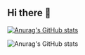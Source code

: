 ## Hi there 👋


 [![Anurag's GitHub stats](https://github-readme-stats.vercel.app/api?username=LucassolHenrique )](https://github.com/anuraghazra/github-readme-stats)

![Anurag's GitHub stats](https://github-readme-stats.vercel.app/api?username=anuraghazra&show_icons=true&themeLucassolHenrique=radical?theme=shadow_red)
